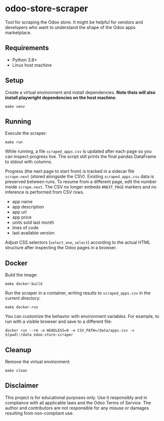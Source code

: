# odoo-store-scraper

Tool for scraping the Odoo store. It might be helpful for vendors and developers who want to understand the shape of the Odoo apps marketplace.

## Requirements
- Python 3.8+
- Linux host machine

## Setup

Create a virtual environment and install dependencies.  **Note thsis will also install playwright dependencies on the host machine**:

```
make venv
```

## Running

Execute the scraper:

```
make run
```

While running, a file `scraped_apps.csv` is updated after each page so you can
inspect progress live. The script still prints the final pandas DataFrame to
stdout with columns.

Progress (the next page to start from) is tracked in a sidecar file
`scrape.next` (stored alongside the CSV). Existing `scraped_apps.csv` data is preserved between
runs. To resume from a different page, edit the number inside
`scrape.next`. The CSV no longer embeds `#NEXT_PAGE` markers and no
inference is performed from CSV rows.

- app name
- app description
- app url
- app price
- units sold last month
- lines of code
 - last available version

Adjust CSS selectors (`select_one`, `select`) according to the actual HTML structure after inspecting the Odoo pages in a browser.

## Docker

Build the image:

```
make docker-build
```

Run the scraper in a container, writing results to `scraped_apps.csv` in the current directory:

```
make docker-run
```

You can customize the behavior with environment variables. For example, to run with a visible browser and save to a different file:

```
docker run --rm -e HEADLESS=0 -e CSV_PATH=/data/apps.csv -v $(pwd):/data odoo-store-scraper
```

## Cleanup

Remove the virtual environment:

```
make clean
```

## Disclaimer

This project is for educational purposes only. Use it responsibly and in compliance with all applicable laws and the Odoo Terms of Service. The author and contributors are not responsible for any misuse or damages resulting from non-compliant use.
